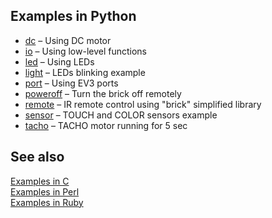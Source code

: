 ## Examples in Python

- [dc](http://in4lio.github.io/ev3dev-c/dc_8py-example.html) – Using DC motor
- [io](http://in4lio.github.io/ev3dev-c/io_8py-example.html) – Using low-level functions
- [led](http://in4lio.github.io/ev3dev-c/led_8py-example.html) – Using LEDs
- [light](http://in4lio.github.io/ev3dev-c/light_8py-example.html) – LEDs blinking example
- [port](http://in4lio.github.io/ev3dev-c/port_8py-example.html) – Using EV3 ports
- [poweroff](http://in4lio.github.io/ev3dev-c/poweroff_8py-example.html) – Turn the brick off remotely
- [remote](http://in4lio.github.io/ev3dev-c/remote_8py-example.html) – IR remote control using "brick" simplified library
- [sensor](http://in4lio.github.io/ev3dev-c/sensor_8py-example.html) – TOUCH and COLOR sensors example
- [tacho](http://in4lio.github.io/ev3dev-c/tacho_8py-example.html) – TACHO motor running for 5 sec

## See also

[Examples in C](../../../eg)<br>
[Examples in Perl](../../../perl/eg)<br>
[Examples in Ruby](../../../ruby/eg)
